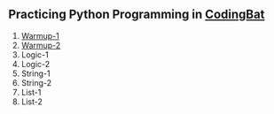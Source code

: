 ## Practicing Python Programming in [CodingBat](http://codingbat.com/python)
1. [Warmup-1](https://github.com/jemc36/CodingBat-Python/tree/master/Warmup-1)
2. [Warmup-2](https://github.com/jemc36/CodingBat-Python/tree/master/Warmup-2)
3. Logic-1
4. Logic-2
5. String-1
6. String-2
7. List-1
8. List-2
